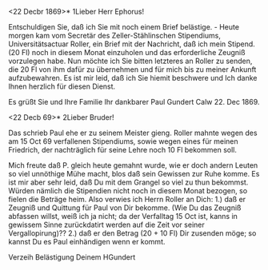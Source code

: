 
 <22 Decbr 1869>*
1Lieber Herr Ephorus!

Entschuldigen Sie, daß ich Sie mit noch einem Brief belästige. - Heute morgen kam vom Secretär des Zeller-Stählinschen Stipendiums, Universitätsactuar Roller, ein Brief mit der Nachricht, daß ich mein Stipend. (20 Fl) noch in diesem Monat einzuholen und das erforderliche Zeugniß vorzulegen habe. Nun möchte ich Sie bitten letzteres an Roller zu senden, die 20 Fl von ihm dafür zu übernehmen und für mich bis zu meiner Ankunft aufzubewahren. Es ist mir leid, daß ich Sie hiemit beschwere und Ich danke Ihnen herzlich für diesen Dienst.

Es grüßt Sie und Ihre Familie
 Ihr dankbarer
 Paul Gundert
Calw 22. Dec 1869.



 <22 Decb 69>*
2Lieber Bruder!

Das schrieb Paul ehe er zu seinem Meister gieng. Roller mahnte wegen des am 15 Oct 69 verfallenen Stipendiums, sowie wegen eines für meinen Friedrich, der nachträglich für seine Lehre noch 10 Fl bekommen soll.

Mich freute daß P. gleich heute gemahnt wurde, wie er doch andern Leuten so viel unnöthige Mühe macht, blos daß sein Gewissen zur Ruhe komme. Es ist mir aber sehr leid, daß Du mit dem Grangel so viel zu thun bekommst. Würden nämlich die Stipendien nicht noch in diesem Monat bezogen, so fielen die Beträge heim. Also verwies ich Herrn Roller an Dich: 1.) daß er Zeugniß und Quittung für Paul von Dir bekomme. (Wie Du das Zeugniß abfassen willst, weiß ich ja nicht; da der Verfalltag 15 Oct ist, kanns in gewissem Sinne zurückdatirt werden auf die Zeit vor seiner Vergallopirung)?? 2.) daß er den Betrag (20 + 10 Fl) Dir zusenden möge; so kannst Du es Paul einhändigen wenn er kommt.

Verzeih Belästigung
 Deinem
 HGundert
